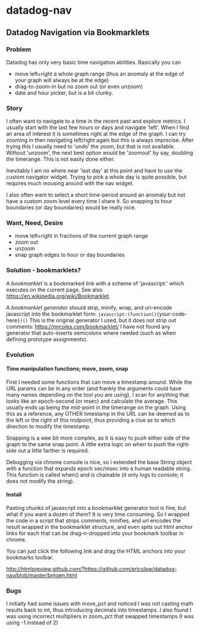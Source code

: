 # datadog-nav
## Datadog Navigation via Bookmarklets
### Problem
Datadog has only very basic time navigation abilities.  Basically you can 
* move left+right a whole graph range (thus an anomaly at the edge of your graph will always be at the edge)
* drag-to-zoom-in but no zoom out (or even unzoom)
* date and hour picker, but is a bit clunky.

### Story
I often want to navigate to a time in the recent past and explore metrics.  I usually start with the last few hours or days and navigate 'left'.  When I find an area of interest it is sometimes right at the edge of the graph.  I can try zooming in then navigating left/right again but this is always imprecise.
After trying this I usually need to 'undo' the zoom, but that is not available.  Without 'unzoom', the next best option would be 'zoomout' by say, doubling the timerange.  This is not easily done either.

Inevitably I am no where near 'last day' at this point and have to use the custom navigator widget.  Trying to pick a whole day is quite possible, but requires much mousing around with the nav widget.

I also often want to select a short time-period around an anomaly but not have a custom zoom level every time I share it.  So snapping to hour boundaries (or day boundaries) would be really nice.


### Want, Need, Desire
* move left+right in fractions of the current graph range
* zoom out
* unzoom
* snap graph edges to hour or day boundaries

### Solution - bookmarklets?
A *bookmarklet* is a bookmarked link with a scheme of 'javascript:' which executes on the current page. See also https://en.wikipedia.org/wiki/Bookmarklet.

A *bookmarklet generator* should strip, minify, wrap, and uri-encode javascript into the bookmarklet form: `javascript:(function(){`your-code-here`})()`
This is the original generator I used, but it does not strip out comments: https://mrcoles.com/bookmarklet/
I have not found any generator that auto-inserts semicolons where needed (such as when defining prototype assignments).

### Evolution
#### Time manipulation functions; move, zoom, snap
First I needed some functions that can move a timestamp around.
While the URL params can be in any order (and frankly the arguments could have many names depending on the tool you are using),
I scan for anything that looks like an epoch-second (or msec) and calculate the average.
This usually ends up being the mid-point in the timerange on the graph.
Using this as a reference, any OTHER timestamp in the URL can be deemed as to the left or the right of this midpoint,
thus providing a clue as to which direction to modify the timestamp.

Snapping is a wee bit more complex, as it is easy to push either side of the graph to the same snap point.
A little extra logic on when to push the right-side out a little farther is required.

Debugging via chrome console is nice, so I extended the base String object with a function that expands epoch sec/msec into a human readable string.
This function is called when() and is chainable (it only logs to console; it does not modify the string).

#### Install
Pasting chunks of javascript into a bookmarklet generator tool is fine, but what if you want a dozen of them?  It is very time consuming.
So I wrapped the code in a script that strips comments, minifies, and url encodes the result wrapped in the bookmarklet structure,
and even spits out html anchor links for each that can be drag-n-dropped into your bookmark toolbar in chrome.

You can just click the following link and drag the HTML anchors into your bookmarks toolbar.

http://htmlpreview.github.com/?https://github.com/ericslaw/datadog-nav/blob/master/bmgen.html

### Bugs
I initially had some issues with move_pct and noticed I was not casting math results back to int, thus introducing decimals into timestamps.
I also found I was using incorrect multipliers in zoom_pct that swapped timestamps (I was using -1 instead of 2)

